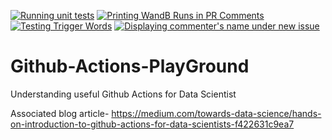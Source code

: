 [![Running unit tests](https://github.com/V-Sher/Github-Actions-PlayGround/actions/workflows/unit_test.yml/badge.svg)](https://github.com/V-Sher/Github-Actions-PlayGround/actions/workflows/unit_test.yml)
[![Printing WandB Runs in PR Comments](https://github.com/V-Sher/Github-Actions-PlayGround/actions/workflows/wandb_runs.yml/badge.svg)](https://github.com/V-Sher/Github-Actions-PlayGround/actions/workflows/wandb_runs.yml)
[![Testing Trigger Words](https://github.com/V-Sher/Github-Actions-PlayGround/actions/workflows/trigger_word.yml/badge.svg)](https://github.com/V-Sher/Github-Actions-PlayGround/actions/workflows/trigger_word.yml)
[![Displaying commenter's name under new issue](https://github.com/V-Sher/Github-Actions-PlayGround/actions/workflows/issue_comment.yml/badge.svg)](https://github.com/V-Sher/Github-Actions-PlayGround/actions/workflows/issue_comment.yml)

# Github-Actions-PlayGround
Understanding useful Github Actions for Data Scientist

Associated blog article- https://medium.com/towards-data-science/hands-on-introduction-to-github-actions-for-data-scientists-f422631c9ea7

